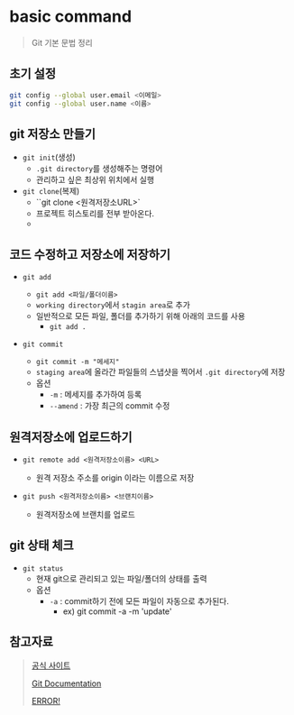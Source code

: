 # basic command
> Git 기본 문법 정리

## 초기 설정
```bash
git config --global user.email <이메일>
git config --global user.name <이름>
```

## git 저장소 만들기
- `git init`(생성)
    - `.git directory`를 생성해주는 명령어
    - 관리하고 싶은 최상위 위치에서 실행
- `git clone`(복제)
    - ``git clone <원격저장소URL>`
    - 프로젝트 히스토리를 전부 받아온다.
    - 

## 코드 수정하고 저장소에 저장하기

- `git add`
    - `git add <파일/폴더이름>`
    - `working directory`에서 `stagin area`로 추가
    - 일반적으로 모든 파일, 폴더를 추가하기 위해 아래의 코드를 사용
        - `git add .`

- `git commit`
    - `git commit -m "메세지"`
    - `staging area`에 올라간 파일들의 스냅샷을 찍어서 `.git directory`에 저장
    - 옵션
        - `-m` : 메세지를 추가하여 등록
        - `--amend` : 가장 최근의 commit 수정 

## 원격저장소에 업로드하기

- `git remote add <원격저장소이름> <URL>`
    - 원격 저장소 주소를 origin 이라는 이름으로 저장

- `git push <원격저장소이름> <브랜치이름>`
    - 원격저장소에 브랜치를 업로드

## git 상태 체크

- `git status`
    - 현재 git으로 관리되고 있는 파일/폴더의 상태를 출력
    - 옵션
        - `-a` : commit하기 전에 모든 파일이 자동으로 추가된다.
            - ex) git commit -a -m 'update'

## 

## 참고자료

> [공식 사이트](https://git-scm.com/)
>
> [Git Documentation](https://git-scm.com/doc)
>
>[ERROR!](https://github.com/ompangyji/TIL/tree/master/Git/ERROR.md)